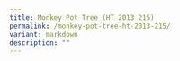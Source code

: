 ```yaml
---
title: Monkey Pot Tree (HT 2013 215)
permalink: /monkey-pot-tree-ht-2013-215/
variant: markdown
description: ""
---
```

